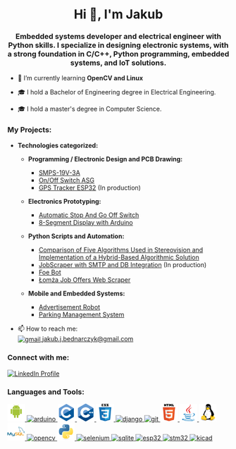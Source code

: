 <h1 align="center">Hi 👋, I'm Jakub</h1>
<h3 align="center">Embedded systems developer and electrical engineer with Python skills. I specialize in designing electronic systems, with a strong foundation in C/C++, Python programming, embedded systems, and IoT solutions.</h3>

- 🌱 I’m currently learning **OpenCV and Linux**

- 🎓  I hold a Bachelor of Engineering degree in Electrical Engineering.

- 🎓 I hold a master's degree in Computer Science.

<h3 align="left">My Projects:</h3>

- **Technologies categorized:**

  - **Programming / Electronic Design and PCB Drawing:**
    - [SMPS-19V-3A](https://github.com/sailor-elite/SMPS-19V-3A)  
    - [On/Off Switch ASG](https://github.com/sailor-elite/on_off_switch_ASG)  
    - [GPS Tracker ESP32](https://github.com/sailor-elite/GPS_Tracker_ESP32) (In production) 

  - **Electronics Prototyping:**
    - [Automatic Stop And Go Off Switch](https://github.com/sailor-elite/Automatic_Stop_And_Go_Off_Switch)  
    - [8-Segment Display with Arduino](https://github.com/sailor-elite/8-Segment-Disp-Arduino)  

  - **Python Scripts and Automation:**
    - [Comparison of Five Algorithms Used in Stereovision and Implementation of a Hybrid-Based Algorithmic Solution](https://github.com/sailor-elite/Stereovision_AlgorithmComparison)
    - [JobScraper with SMTP and DB Integration](https://github.com/sailor-elite/JobScraper-SMTP-DB-integration) (In production) 
    - [Foe Bot](https://github.com/sailor-elite/Foe_bot)  
    - [Łomża Job Offers Web Scraper](https://github.com/sailor-elite/Lomza_job_offers_web_scrapper)  

  - **Mobile and Embedded Systems:**
    - [Advertisement Robot](https://github.com/sailor-elite/Advertisement-Robot)  
    - [Parking Management System](https://github.com/sailor-elite/Parking_Managament_System)  


- 📫 How to reach me:  
  <a href="mailto:jakub.j.bednarczyk@gmail.com">
    <img align="center" src="https://www.vectorlogo.zone/logos/gmail/gmail-icon.svg" alt="gmail" height="30" width="40" />
    jakub.j.bednarczyk@gmail.com
  </a>

<h3 align="left">Connect with me:</h3>
<p align="left">
  <a href="https://www.linkedin.com/in/jakub-bednarczyk-4b43851b0/" target="blank">
    <img align="center" src="https://raw.githubusercontent.com/rahuldkjain/github-profile-readme-generator/master/src/images/icons/Social/linked-in-alt.svg" alt="LinkedIn Profile" height="30" width="40" />
  </a>
</p>

<h3 align="left">Languages and Tools:</h3>
<p align="left">
  <a href="https://developer.android.com" target="_blank" rel="noreferrer">
    <img src="https://raw.githubusercontent.com/devicons/devicon/master/icons/android/android-original-wordmark.svg" alt="android" width="40" height="40"/>
  </a>
  <a href="https://www.arduino.cc/" target="_blank" rel="noreferrer">
    <img src="https://cdn.worldvectorlogo.com/logos/arduino-1.svg" alt="arduino" width="40" height="40"/>
  </a>
  <a href="https://www.cprogramming.com/" target="_blank" rel="noreferrer">
    <img src="https://raw.githubusercontent.com/devicons/devicon/master/icons/c/c-original.svg" alt="c" width="40" height="40"/>
  </a>
  <a href="https://www.w3schools.com/cpp/" target="_blank" rel="noreferrer">
    <img src="https://raw.githubusercontent.com/devicons/devicon/master/icons/cplusplus/cplusplus-original.svg" alt="cplusplus" width="40" height="40"/>
  </a>
  <a href="https://www.w3schools.com/css/" target="_blank" rel="noreferrer">
    <img src="https://raw.githubusercontent.com/devicons/devicon/master/icons/css3/css3-original-wordmark.svg" alt="css3" width="40" height="40"/>
  </a>
  <a href="https://www.djangoproject.com/" target="_blank" rel="noreferrer">
    <img src="https://cdn.worldvectorlogo.com/logos/django.svg" alt="django" width="40" height="40"/>
  </a>
  <a href="https://git-scm.com/" target="_blank" rel="noreferrer">
    <img src="https://www.vectorlogo.zone/logos/git-scm/git-scm-icon.svg" alt="git" width="40" height="40"/>
  </a>
  <a href="https://www.w3.org/html/" target="_blank" rel="noreferrer">
    <img src="https://raw.githubusercontent.com/devicons/devicon/master/icons/html5/html5-original-wordmark.svg" alt="html5" width="40" height="40"/>
  </a>
  <a href="https://www.java.com" target="_blank" rel="noreferrer">
    <img src="https://raw.githubusercontent.com/devicons/devicon/master/icons/java/java-original.svg" alt="java" width="40" height="40"/>
  </a>
  <a href="https://www.linux.org/" target="_blank" rel="noreferrer">
    <img src="https://raw.githubusercontent.com/devicons/devicon/master/icons/linux/linux-original.svg" alt="linux" width="40" height="40"/>
  </a>
  <a href="https://www.mysql.com/" target="_blank" rel="noreferrer">
    <img src="https://raw.githubusercontent.com/devicons/devicon/master/icons/mysql/mysql-original-wordmark.svg" alt="mysql" width="40" height="40"/>
  </a>
  <a href="https://opencv.org/" target="_blank" rel="noreferrer">
    <img src="https://www.vectorlogo.zone/logos/opencv/opencv-icon.svg" alt="opencv" width="40" height="40"/>
  </a>
  <a href="https://www.python.org" target="_blank" rel="noreferrer">
    <img src="https://raw.githubusercontent.com/devicons/devicon/master/icons/python/python-original.svg" alt="python" width="40" height="40"/>
  </a>
  <a href="https://www.selenium.dev" target="_blank" rel="noreferrer">
    <img src="https://raw.githubusercontent.com/detain/svg-logos/780f25886640cef088af994181646db2f6b1a3f8/svg/selenium-logo.svg" alt="selenium" width="40" height="40"/>
  </a>
  <a href="https://www.sqlite.org/" target="_blank" rel="noreferrer">
    <img src="https://www.vectorlogo.zone/logos/sqlite/sqlite-icon.svg" alt="sqlite" width="40" height="40"/>
  </a>
  <a href="https://www.espressif.com/" target="_blank" rel="noreferrer">
    <img src="https://avatars.githubusercontent.com/u/64278475?s=280&v=4" alt="esp32" width="40" height="40"/>
  </a>
  <a href="https://www.st.com/en/microcontrollers-microprocessors/stm32-32-bit-arm-cortex-mcus.html" target="_blank" rel="noreferrer">
    <img src="https://github.com/user-attachments/assets/5acc4ec5-3cd9-4229-acb7-276ab8e38d1d" alt="stm32" width="40" height="40"/>
  </a>
  <a href="https://www.kicad.org/" target="_blank" rel="noreferrer">
    <img src="https://avatars.githubusercontent.com/u/3374914?s=200&v=4" alt="kicad" width="40" height="40"/>
  </a>
</p>

